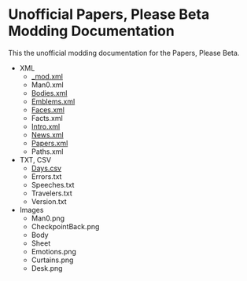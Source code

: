 # Unofficial Papers, Please Beta Modding Documentation

This the unofficial modding documentation for the Papers, Please Beta.

- XML
	- [_mod.xml](xml/_mod.md)
	- Man0.xml
	- [Bodies.xml](xml/Bodies.md)
	- [Emblems.xml](xml/Emblems.md)
	- [Faces.xml](xml/Faces.md)
	- Facts.xml
	- [Intro.xml](xml/Intro.md)
	- [News.xml](xml/News.md)
	- [Papers.xml](xml/Papers.md)
	- Paths.xml
- TXT, CSV
	- [Days.csv](txt-csv/Days.md)
	- Errors.txt
	- Speeches.txt
	- Travelers.txt
	- Version.txt
- Images
	- Man0.png
	- CheckpointBack.png
	- Body
	- Sheet
	- Emotions.png
	- Curtains.png
	- Desk.png
